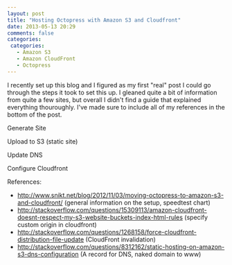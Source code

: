 ```yaml
---
layout: post
title: "Hosting Octopress with Amazon S3 and Cloudfront"
date: 2013-05-13 20:29
comments: false
categories:
 categories:
   - Amazon S3
   - Amazon CloudFront
   - Octopress
---
```


I recently set up this blog and I figured as my first "real" post I could go through the steps it took to set this up.
I gleaned quite a bit of information from quite a few sites, but overall I didn't find a guide that explained everything thouroughly.
I've made sure to include all of my references in the bottom of the post.

Generate Site

Upload to S3 (static site)

Update DNS

Configure Cloudfront


References:
* http://www.snikt.net/blog/2012/11/03/moving-octopress-to-amazon-s3-and-cloudfront/ (general information on the setup, speedtest chart)
* http://stackoverflow.com/questions/15309113/amazon-cloudfront-doesnt-respect-my-s3-website-buckets-index-html-rules (specify custom origin in cloudfront)
* http://stackoverflow.com/questions/1268158/force-cloudfront-distribution-file-update (CloudFront invalidation)
* http://stackoverflow.com/questions/8312162/static-hosting-on-amazon-s3-dns-configuration (A record for DNS, naked domain to www)

